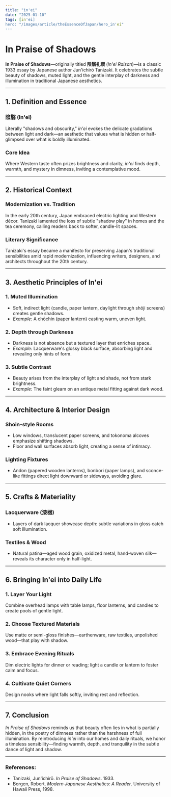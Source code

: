 ```yaml
---
title: "in'ei"
date: "2025-01-10"
tags: [in'ei]
hero: "/images/article/theEssenceOfJapan/hero_in'ei"
---
```


# In Praise of Shadows

**In Praise of Shadows**—originally titled **陰翳礼讃** (*In'ei Raisan*)—is a classic 1933 essay by Japanese author Jun'ichirō Tanizaki. It celebrates the subtle beauty of shadows, muted light, and the gentle interplay of darkness and illumination in traditional Japanese aesthetics.

---

## 1. Definition and Essence

### **陰翳 (In'ei)**  
  Literally "shadows and obscurity," *in'ei* evokes the delicate gradations between light and dark—an aesthetic that values what is hidden or half-glimpsed over what is boldly illuminated.

### **Core Idea**  
  Where Western taste often prizes brightness and clarity, *in'ei* finds depth, warmth, and mystery in dimness, inviting a contemplative mood.

---

## 2. Historical Context

### **Modernization vs. Tradition**  
  In the early 20th century, Japan embraced electric lighting and Western décor. Tanizaki lamented the loss of subtle "shadow play" in homes and the tea ceremony, calling readers back to softer, candle-lit spaces.

### **Literary Significance**  
  Tanizaki's essay became a manifesto for preserving Japan's traditional sensibilities amid rapid modernization, influencing writers, designers, and architects throughout the 20th century.

---

## 3. Aesthetic Principles of In'ei

### **1. Muted Illumination**
   - Soft, indirect light (candle, paper lantern, daylight through shōji screens) creates gentle shadows.  
   - *Example:* A chōchin (paper lantern) casting warm, uneven light.

### **2. Depth through Darkness** 
   - Darkness is not absence but a textured layer that enriches space.  
   - *Example:* Lacquerware's glossy black surface, absorbing light and revealing only hints of form.

### **3. Subtle Contrast**  
   - Beauty arises from the interplay of light and shade, not from stark brightness.  
   - *Example:* The faint gleam on an antique metal fitting against dark wood.

---

## 4. Architecture & Interior Design

### **Shoin-style Rooms**  
  - Low windows, translucent paper screens, and tokonoma alcoves emphasize shifting shadows.  
  - Floor and wall surfaces absorb light, creating a sense of intimacy.

### **Lighting Fixtures**  
  - Andon (papered wooden lanterns), bonbori (paper lamps), and sconce-like fittings direct light downward or sideways, avoiding glare.

---

## 5. Crafts & Materiality

### **Lacquerware (漆器)**  
  - Layers of dark lacquer showcase depth: subtle variations in gloss catch soft illumination.  
### **Textiles & Wood**  
  - Natural patina—aged wood grain, oxidized metal, hand-woven silk—reveals its character only in half-light.

---

## 6. Bringing In'ei into Daily Life

### **1. Layer Your Light**  
   Combine overhead lamps with table lamps, floor lanterns, and candles to create pools of gentle light.

### **2. Choose Textured Materials**  
   Use matte or semi-gloss finishes—earthenware, raw textiles, unpolished wood—that play with shadow.

### **3. Embrace Evening Rituals**  
   Dim electric lights for dinner or reading; light a candle or lantern to foster calm and focus.

### **4. Cultivate Quiet Corners**  
   Design nooks where light falls softly, inviting rest and reflection.

---

## 7. Conclusion

*In Praise of Shadows* reminds us that beauty often lies in what is partially hidden, in the poetry of dimness rather than the harshness of full illumination. By reintroducing *in'ei* into our homes and daily rituals, we honor a timeless sensibility—finding warmth, depth, and tranquility in the subtle dance of light and shadow.

---

### **References:**  
- Tanizaki, Jun'ichirō. *In Praise of Shadows*. 1933.  
- Borgen, Robert. *Modern Japanese Aesthetics: A Reader*. University of Hawaii Press, 1998.

